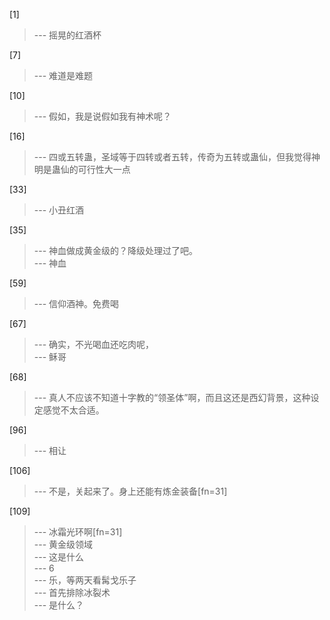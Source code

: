 
[1] 
>--- 摇晃的红酒杯<br>

[7] 
>--- 难道是难题<br>

[10] 
>--- 假如，我是说假如我有神术呢？<br>

[16] 
>--- 四或五转蛊，圣域等于四转或者五转，传奇为五转或蛊仙，但我觉得神明是蛊仙的可行性大一点<br>

[33] 
>--- 小丑红酒<br>

[35] 
>--- 神血做成黄金级的？降级处理过了吧。<br>
>--- 神血<br>

[59] 
>--- 信仰酒神。免费喝<br>

[67] 
>--- 确实，不光喝血还吃肉呢，<br>
>--- 稣哥<br>

[68] 
>--- 真人不应该不知道十字教的“领圣体”啊，而且这还是西幻背景，这种设定感觉不太合适。<br>

[96] 
>--- 相让<br>

[106] 
>--- 不是，关起来了。身上还能有炼金装备[fn=31]<br>

[109] 
>--- 冰霜光环啊[fn=31]<br>
>--- 黄金级领域<br>
>--- 这是什么<br>
>--- 6<br>
>--- 乐，等两天看髯戈乐子<br>
>--- 首先排除冰裂术<br>
>--- 是什么？<br>
